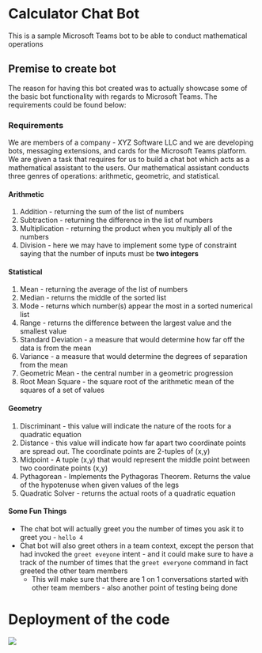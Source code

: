 # Calculator Chat Bot

This is a sample Microsoft Teams bot to be able to conduct mathematical operations

## Premise to create bot

The reason for having this bot created was to actually showcase some of the basic bot functionality with regards to Microsoft Teams. The requirements could be found below:

### Requirements

We are members of a company - XYZ Software LLC and we are developing bots, messaging extensions, and cards for the Microsoft Teams platform. We are given a task that requires for us to build a chat bot which acts as a mathematical assistant to the users. Our mathematical assistant conducts three genres of operations: arithmetic, geometric, and statistical. 

#### Arithmetic

1. Addition - returning the sum of the list of numbers  
2. Subtraction - returning the difference in the list of numbers  
3. Multiplication - returning the product when you multiply all of the numbers  
4. Division - here we may have to implement some type of constraint saying that the number of inputs must be **two integers**

#### Statistical

1. Mean - returning the average of the list of numbers
2. Median - returns the middle of the sorted list
3. Mode - returns which number(s) appear the most in a sorted numerical list
4. Range - returns the difference between the largest value and the smallest value
5. Standard Deviation - a measure that would determine how far off the data is from the mean
6. Variance - a measure that would determine the degrees of separation from the mean
7. Geometric Mean - the central number in a geometric progression
8. Root Mean Square - the square root of the arithmetic mean of the squares of a set of values

#### Geometry

1. Discriminant - this value will indicate the nature of the roots for a quadratic equation
2. Distance - this value will indicate how far apart two coordinate points are spread out. The coordinate points are 2-tuples of (x,y)
3. Midpoint - A tuple (x,y) that would represent the middle point between two coordinate points (x,y)
4. Pythagorean - Implements the Pythagoras Theorem. Returns the value of the hypotenuse when given values of the legs
5. Quadratic Solver - returns the actual roots of a quadratic equation

#### Some Fun Things

- The chat bot will actually greet you the number of times you ask it to greet you - `hello 4`
- Chat bot will also greet others in a team context, except the person that had invoked the `greet eveyone` intent - and it could make sure to have a track of the number of times that the `greet everyone` command in fact greeted the other team members
    - This will make sure that there are 1 on 1 conversations started with other team members - also another point of testing being done 

# Deployment of the code
<a href="https://portal.azure.com/#create/Microsoft.Template/uri/https%3A%2F%2Fraw.githubusercontent.com%2Fcoderkrishna%2FCalculatorChatBot%2Fmaster%2Fazuredeploy.json" target="_blank">
    <img src="http://azuredeploy.net/deploybutton.png"/>
</a>
